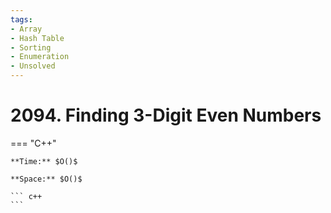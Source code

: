 ```yaml
---
tags:
- Array
- Hash Table
- Sorting
- Enumeration
- Unsolved
---
```



# 2094. Finding 3-Digit Even Numbers

=== "C++"

    **Time:** $O()$

    **Space:** $O()$

    ``` c++
    ```